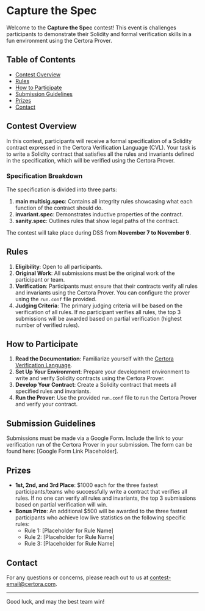 # Capture the Spec

Welcome to the **Capture the Spec** contest! This event is challenges participants to demonstrate their Solidity and formal verification skills in a fun environment using the Certora Prover.

## Table of Contents
- [Contest Overview](#contest-overview)
- [Rules](#rules)
- [How to Participate](#how-to-participate)
- [Submission Guidelines](#submission-guidelines)
- [Prizes](#prizes)
- [Contact](#contact)

## Contest Overview

In this contest, participants will receive a formal specification of a Solidity contract expressed in the Certora Verification Language (CVL). Your task is to write a Solidity contract that satisfies all the rules and invariants defined in the specification, which will be verified using the Certora Prover.

### Specification Breakdown
The specification is divided into three parts:
1. **main multisig.spec**: Contains all integrity rules showcasing what each function of the contract should do.
2. **invariant.spec**: Demonstrates inductive properties of the contract.
3. **sanity.spec**: Outlines rules that show legal paths of the contract.

The contest will take place during DSS from **November 7 to November 9**.

## Rules

1. **Eligibility**: Open to all participants.
2. **Original Work**: All submissions must be the original work of the participant or team.
3. **Verification**: Participants must ensure that their contracts verify all rules and invariants using the Certora Prover. You can configure the prover using the `run.conf` file provided.
4. **Judging Criteria**: The primary judging criteria will be based on the verification of all rules. If no participant verifies all rules, the top 3 submissions will be awarded based on partial verification (highest number of verified rules).

## How to Participate

1. **Read the Documentation**: Familiarize yourself with the [Certora Verification Language](https://docs.certora.com/).
2. **Set Up Your Environment**: Prepare your development environment to write and verify Solidity contracts using the Certora Prover.
3. **Develop Your Contract**: Create a Solidity contract that meets all specified rules and invariants.
4. **Run the Prover**: Use the provided `run.conf` file to run the Certora Prover and verify your contract.

## Submission Guidelines

Submissions must be made via a Google Form. Include the link to your verification run of the Certora Prover in your submission. The form can be found here: [Google Form Link Placeholder].

## Prizes

- **1st, 2nd, and 3rd Place**: $1000 each for the three fastest participants/teams who successfully write a contract that verifies all rules. If no one can verify all rules and invariants, the top 3 submissions based on partial verification will win.
- **Bonus Prize**: An additional $500 will be awarded to the three fastest participants who achieve low live statistics on the following specific rules:
  - Rule 1: [Placeholder for Rule Name]
  - Rule 2: [Placeholder for Rule Name]
  - Rule 3: [Placeholder for Rule Name]

## Contact

For any questions or concerns, please reach out to us at [contest-email@certora.com](mailto:contest-email@certora.com).

---

Good luck, and may the best team win!

